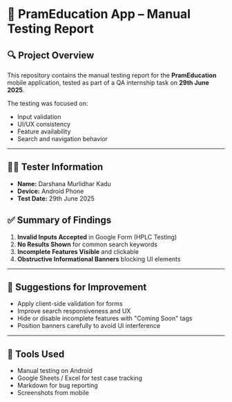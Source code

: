 # 📱 PramEducation App – Manual Testing Report

## 🔍 Project Overview

This repository contains the manual testing report for the **PramEducation** mobile application, tested as part of a QA internship task on **29th June 2025**.

The testing was focused on:
- Input validation
- UI/UX consistency
- Feature availability
- Search and navigation behavior

---

## 👩‍💻 Tester Information

- **Name:** Darshana Murlidhar Kadu  
- **Device:** Android Phone  
- **Test Date:** 29th June 2025


## ✅ Summary of Findings

1. **Invalid Inputs Accepted** in Google Form (HPLC Testing)
2. **No Results Shown** for common search keywords
3. **Incomplete Features Visible** and clickable
4. **Obstructive Informational Banners** blocking UI elements

---

## 📌 Suggestions for Improvement

- Apply client-side validation for forms
- Improve search responsiveness and UX
- Hide or disable incomplete features with "Coming Soon" tags
- Position banners carefully to avoid UI interference

---

## 📎 Tools Used

- Manual testing on Android
- Google Sheets / Excel for test case tracking
- Markdown for bug reporting
- Screenshots from mobile
 
                                
